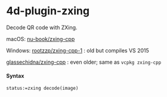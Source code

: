 
# 4d-plugin-zxing
Decode QR code with ZXing.

macOS: [nu-book/zxing-cpp](https://github.com/nu-book/zxing-cpp/releases)

Windows: [rootzzp/zxing-cpp-1](https://github.com/rootzzp/zxing-cpp-1) : old but compiles VS 2015

[glassechidna/zxing-cpp](https://github.com/glassechidna/zxing-cpp) : even older; same as `vcpkg zxing-cpp`

#### Syntax

```4d
status:=zxing decode(image)
```
